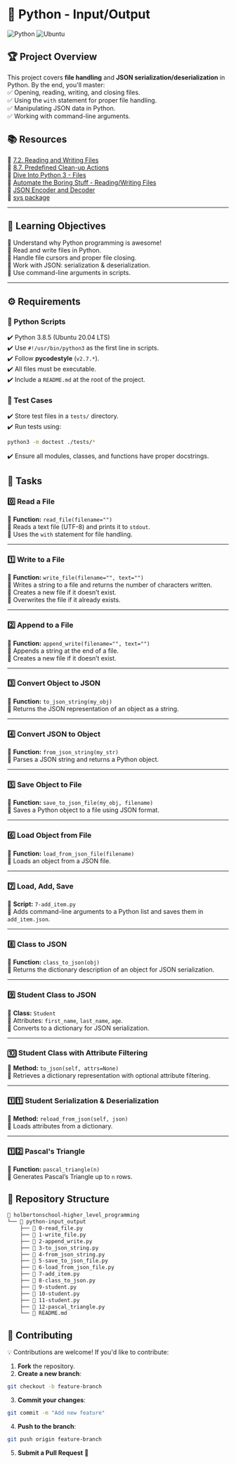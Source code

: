 # 📂 Python - Input/Output

![Python](https://img.shields.io/badge/Python-3.8.5-blue) ![Ubuntu](https://img.shields.io/badge/Ubuntu-20.04-orange)

## 🏆 Project Overview  

This project covers **file handling** and **JSON serialization/deserialization** in Python. By the end, you'll master:  
✅ Opening, reading, writing, and closing files.  
✅ Using the `with` statement for proper file handling.  
✅ Manipulating JSON data in Python.  
✅ Working with command-line arguments.  

## 📚 Resources  

🔗 [7.2. Reading and Writing Files](https://docs.python.org/3/tutorial/inputoutput.html#reading-and-writing-files)  
🔗 [8.7. Predefined Clean-up Actions](https://docs.python.org/3/tutorial/errors.html#predefined-clean-up-actions)  
🔗 [Dive Into Python 3 - Files](https://diveintopython3.net/files.html)  
🔗 [Automate the Boring Stuff - Reading/Writing Files](https://automatetheboringstuff.com/)  
🔗 [JSON Encoder and Decoder](https://docs.python.org/3/library/json.html)  
🔗 [sys package](https://docs.python.org/3/library/sys.html)  

---

## 🎯 Learning Objectives  

🔹 Understand why Python programming is awesome!  
🔹 Read and write files in Python.  
🔹 Handle file cursors and proper file closing.  
🔹 Work with JSON: serialization & deserialization.  
🔹 Use command-line arguments in scripts.  

---

## ⚙️ Requirements  

### 🐍 Python Scripts  
✔️ Python 3.8.5 (Ubuntu 20.04 LTS)  
✔️ Use `#!/usr/bin/python3` as the first line in scripts.  
✔️ Follow **pycodestyle** (`v2.7.*`).  
✔️ All files must be executable.  
✔️ Include a `README.md` at the root of the project.  

### 📝 Test Cases  
✔️ Store test files in a `tests/` directory.  
✔️ Run tests using:  
```sh
python3 -m doctest ./tests/*
```
✔️ Ensure all modules, classes, and functions have proper docstrings.

## 🚀 Tasks

### 0️⃣ Read a File

📜 **Function:** `read_file(filename="")`  
🔹 Reads a text file (UTF-8) and prints it to `stdout`.  
🔹 Uses the `with` statement for file handling.

----------

### 1️⃣ Write to a File

📜 **Function:** `write_file(filename="", text="")`  
🔹 Writes a string to a file and returns the number of characters written.  
🔹 Creates a new file if it doesn’t exist.  
🔹 Overwrites the file if it already exists.

----------

### 2️⃣ Append to a File

📜 **Function:** `append_write(filename="", text="")`  
🔹 Appends a string at the end of a file.  
🔹 Creates a new file if it doesn’t exist.

----------

### 3️⃣ Convert Object to JSON

📜 **Function:** `to_json_string(my_obj)`  
🔹 Returns the JSON representation of an object as a string.

----------

### 4️⃣ Convert JSON to Object

📜 **Function:** `from_json_string(my_str)`  
🔹 Parses a JSON string and returns a Python object.

----------

### 5️⃣ Save Object to File

📜 **Function:** `save_to_json_file(my_obj, filename)`  
🔹 Saves a Python object to a file using JSON format.

----------

### 6️⃣ Load Object from File

📜 **Function:** `load_from_json_file(filename)`  
🔹 Loads an object from a JSON file.

----------

### 7️⃣ Load, Add, Save

📜 **Script:** `7-add_item.py`  
🔹 Adds command-line arguments to a Python list and saves them in `add_item.json`.

----------

### 8️⃣ Class to JSON

📜 **Function:** `class_to_json(obj)`  
🔹 Returns the dictionary description of an object for JSON serialization.

----------

### 9️⃣ Student Class to JSON

📜 **Class:** `Student`  
🔹 Attributes: `first_name`, `last_name`, `age`.  
🔹 Converts to a dictionary for JSON serialization.

----------

### 🔟 Student Class with Attribute Filtering

📜 **Method:** `to_json(self, attrs=None)`  
🔹 Retrieves a dictionary representation with optional attribute filtering.

----------

### 1️⃣1️⃣ Student Serialization & Deserialization

📜 **Method:** `reload_from_json(self, json)`  
🔹 Loads attributes from a dictionary.

----------

### 1️⃣2️⃣ Pascal's Triangle

📜 **Function:** `pascal_triangle(n)`  
🔹 Generates Pascal’s Triangle up to `n` rows.

## 📁 Repository Structure

```sh
📂 holbertonschool-higher_level_programming
└── 📂 python-input_output
    ├── 📄 0-read_file.py
    ├── 📄 1-write_file.py
    ├── 📄 2-append_write.py
    ├── 📄 3-to_json_string.py
    ├── 📄 4-from_json_string.py
    ├── 📄 5-save_to_json_file.py
    ├── 📄 6-load_from_json_file.py
    ├── 📄 7-add_item.py
    ├── 📄 8-class_to_json.py
    ├── 📄 9-student.py
    ├── 📄 10-student.py
    ├── 📄 11-student.py
    ├── 📄 12-pascal_triangle.py
    └── 📄 README.md
```
## 🤝 Contributing

💡 Contributions are welcome! If you'd like to contribute:

1.  **Fork** the repository.
2.  **Create a new branch**:
```sh
git checkout -b feature-branch
```
3. **Commit your changes**:
```sh
git commit -m "Add new feature"
```
4. **Push to the branch**:
```sh
git push origin feature-branch
```
5. **Submit a Pull Request** 🚀